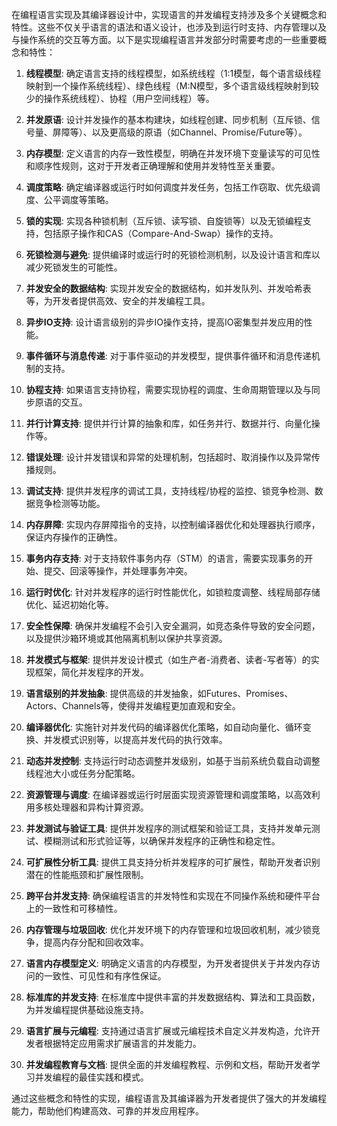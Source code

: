 



在编程语言实现及其编译器设计中，实现语言的并发编程支持涉及多个关键概念和特性。这些不仅关乎语言的语法和语义设计，也涉及到运行时支持、内存管理以及与操作系统的交互等方面。以下是实现编程语言并发部分时需要考虑的一些重要概念和特性：

1. **线程模型**: 确定语言支持的线程模型，如系统线程（1:1模型，每个语言级线程映射到一个操作系统线程）、绿色线程（M:N模型，多个语言级线程映射到较少的操作系统线程）、协程（用户空间线程）等。

2. **并发原语**: 设计并发操作的基本构建块，如线程创建、同步机制（互斥锁、信号量、屏障等）、以及更高级的原语（如Channel、Promise/Future等）。

3. **内存模型**: 定义语言的内存一致性模型，明确在并发环境下变量读写的可见性和顺序性规则，这对于开发者正确理解和使用并发特性至关重要。

4. **调度策略**: 确定编译器或运行时如何调度并发任务，包括工作窃取、优先级调度、公平调度等策略。

5. **锁的实现**: 实现各种锁机制（互斥锁、读写锁、自旋锁等）以及无锁编程支持，包括原子操作和CAS（Compare-And-Swap）操作的支持。

6. **死锁检测与避免**: 提供编译时或运行时的死锁检测机制，以及设计语言和库以减少死锁发生的可能性。

7. **并发安全的数据结构**: 实现并发安全的数据结构，如并发队列、并发哈希表等，为开发者提供高效、安全的并发编程工具。

8. **异步IO支持**: 设计语言级别的异步IO操作支持，提高IO密集型并发应用的性能。

9. **事件循环与消息传递**: 对于事件驱动的并发模型，提供事件循环和消息传递机制的支持。

10. **协程支持**: 如果语言支持协程，需要实现协程的调度、生命周期管理以及与同步原语的交互。

11. **并行计算支持**: 提供并行计算的抽象和库，如任务并行、数据并行、向量化操作等。

12. **错误处理**: 设计并发错误和异常的处理机制，包括超时、取消操作以及异常传播规则。

13. **调试支持**: 提供并发程序的调试工具，支持线程/协程的监控、锁竞争检测、数据竞争检测等功能。

14. **内存屏障**: 实现内存屏障指令的支持，以控制编译器优化和处理器执行顺序，保证内存操作的正确性。

15. **事务内存支持**: 对于支持软件事务内存（STM）的语言，需要实现事务的开始、提交、回滚等操作，并处理事务冲突。

16. **运行时优化**: 针对并发程序的运行时性能优化，如锁粒度调整、线程局部存储优化、延迟初始化等。

17. **安全性保障**: 确保并发编程不会引入安全漏洞，如竞态条件导致的安全问题，以及提供沙箱环境或其他隔离机制以保护共享资源。

18. **并发模式与框架**: 提供并发设计模式（如生产者-消费者、读者-写者等）的实现框架，简化并发程序的开发。

19. **语言级别的并发抽象**: 提供高级的并发抽象，如Futures、Promises、Actors、Channels等，使得并发编程更加直观和安全。

20. **编译器优化**: 实施针对并发代码的编译器优化策略，如自动向量化、循环变换、并发模式识别等，以提高并发代码的执行效率。

21. **动态并发控制**: 支持运行时动态调整并发级别，如基于当前系统负载自动调整线程池大小或任务分配策略。

22. **资源管理与调度**: 在编译器或运行时层面实现资源管理和调度策略，以高效利用多核处理器和异构计算资源。

23. **并发测试与验证工具**: 提供并发程序的测试框架和验证工具，支持并发单元测试、模糊测试和形式验证等，以确保并发程序的正确性和稳定性。

24. **可扩展性分析工具**: 提供工具支持分析并发程序的可扩展性，帮助开发者识别潜在的性能瓶颈和扩展性限制。

25. **跨平台并发支持**: 确保编程语言的并发特性和实现在不同操作系统和硬件平台上的一致性和可移植性。

26. **内存管理与垃圾回收**: 优化并发环境下的内存管理和垃圾回收机制，减少锁竞争，提高内存分配和回收效率。

27. **语言内存模型定义**: 明确定义语言的内存模型，为开发者提供关于并发内存访问的一致性、可见性和有序性保证。

28. **标准库的并发支持**: 在标准库中提供丰富的并发数据结构、算法和工具函数，为并发编程提供基础设施支持。

29. **语言扩展与元编程**: 支持通过语言扩展或元编程技术自定义并发构造，允许开发者根据特定应用需求扩展语言的并发能力。

30. **并发编程教育与文档**: 提供全面的并发编程教程、示例和文档，帮助开发者学习并发编程的最佳实践和模式。

通过这些概念和特性的实现，编程语言及其编译器为开发者提供了强大的并发编程能力，帮助他们构建高效、可靠的并发应用程序。